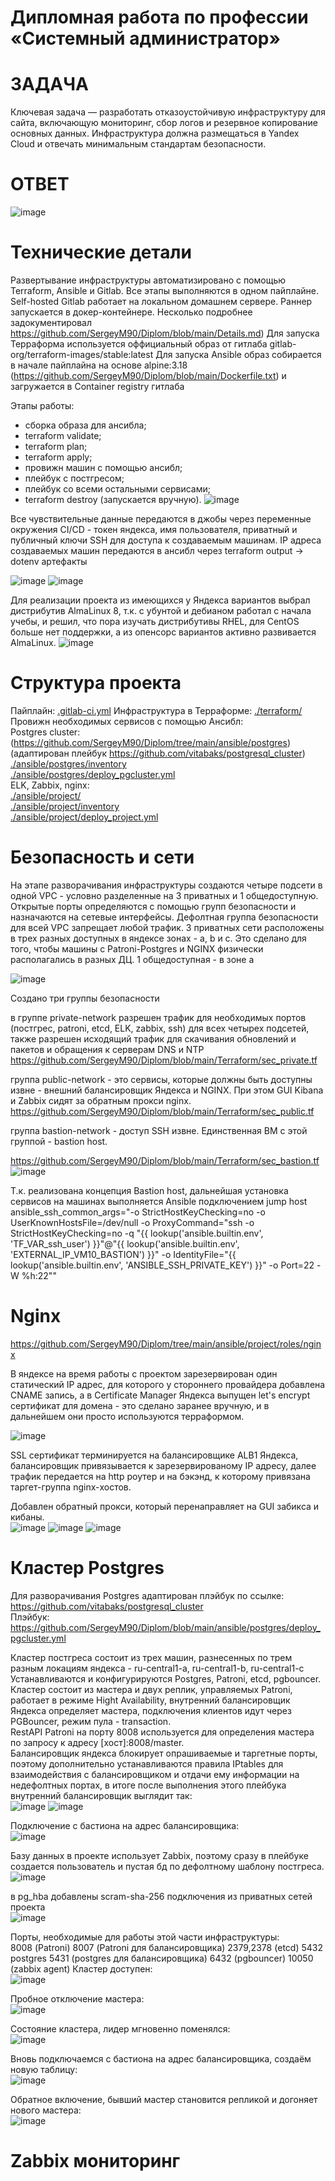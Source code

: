 # Дипломная работа по профессии «Системный администратор»  

# ЗАДАЧА  


Ключевая задача — разработать отказоустойчивую инфраструктуру для сайта, включающую мониторинг, сбор логов и резервное копирование основных данных. Инфраструктура должна размещаться в Yandex Cloud и отвечать минимальным стандартам безопасности.


# ОТВЕТ

![image](https://github.com/SergeyM90/Diplom/assets/84016375/13e62fa8-e798-44e0-ba17-767e87296234)

# Технические детали  

Развертывание инфраструктуры автоматизировано с помощью Terraform, Ansible и Gitlab.
Все этапы выполняются в одном пайплайне.
Self-hosted Gitlab работает на локальном домашнем сервере. Раннер запускается в докер-контейнере. Несколько подробнее задокументировал https://github.com/SergeyM90/Diplom/blob/main/Details.md)
Для запуска Терраформа используется оффициальный образ от гитлаба gitlab-org/terraform-images/stable:latest
Для запуска Ansible образ собирается в начале пайплайна на основе alpine:3.18 (https://github.com/SergeyM90/Diplom/blob/main/Dockerfile.txt) и загружается в Container registry гитлаба

Этапы работы:
- сборка образа для ансибла;
- terraform validate;
- terraform plan;
- terraform apply;
- провижн машин с помощью ансибл;
- плейбук с постгресом;
- плейбук со всеми остальными сервисами;
- terraform destroy (запускается вручную).
  ![image](https://github.com/SergeyM90/Diplom/assets/84016375/0ef81bf0-815a-4ab6-a20d-f7be84e12db9)

Все чувствительные данные передаются в джобы через переменные окружения CI/CD - токен яндекса, имя пользователя, приватный и публичный ключи SSH для доступа к создаваемым машинам. IP адреса создаваемых машин передаются в ансибл через terraform output -> dotenv артефакты

![image](https://github.com/SergeyM90/Diplom/assets/84016375/7aa54132-fd73-4841-b9b4-3f18fea520e6)
![image](https://github.com/SergeyM90/Diplom/assets/84016375/b6c6f464-6c5f-460d-8935-63a89f649f5e)

Для реализации проекта из имеющихся у Яндекса вариантов выбрал дистрибутив AlmaLinux 8, т.к. с убунтой и дебианом работал c начала учебы, и решил, что пора изучать дистрибутивы RHEL, для CentOS больше нет поддержки, а из опенсорс вариантов активно развивается AlmaLinux.
![image](https://github.com/SergeyM90/Diplom/assets/84016375/a97970b7-8753-47d5-a1ec-2356d133b26c)

# Структура проекта  

Пайплайн: [.gitlab-ci.yml](https://github.com/SergeyM90/Diplom/blob/main/gitlab-ci.yml)
Инфраструктура в Терраформе: [./terraform/](https://github.com/SergeyM90/Diplom/tree/main/Terraform)
Провижн необходимых сервисов с помощью Ансибл:  
Postgres cluster: (https://github.com/SergeyM90/Diplom/tree/main/ansible/postgres) (адаптирован плейбук https://github.com/vitabaks/postgresql_cluster)  
[./ansible/postgres/inventory](https://github.com/SergeyM90/Diplom/blob/main/ansible/postgres/inventory.txt)  
[./ansible/postgres/deploy_pgcluster.yml](https://github.com/SergeyM90/Diplom/blob/main/ansible/postgres/deploy_pgcluster.yml)  
ELK, Zabbix, nginx:  
[./ansible/project/](https://github.com/SergeyM90/Diplom/tree/main/ansible/project)  
[./ansible/project/inventory](https://github.com/SergeyM90/Diplom/blob/main/ansible/project/inventory)  
[./ansible/project/deploy_project.yml](https://github.com/SergeyM90/Diplom/blob/main/ansible/project/deploy_project.yml)  

# Безопасность и сети  
На этапе разворачивания инфраструктуры создаются четыре подсети в одной VPC - условно разделенные на 3 приватных и 1 общедоступную. Открытые порты определяются с помощью групп безопасности и назначаются на сетевые интерфейсы. Дефолтная группа безопасности для всей VPC запрещает любой трафик.
3 приватных сети расположены в трех разных доступных в яндексе зонах - a, b и с. Это сделано для того, чтобы машины с Patroni-Postgres и NGINX физически располагались в разных ДЦ.
1 общедоступная - в зоне а

![image](https://github.com/SergeyM90/Diplom/assets/84016375/f690d051-be59-49af-8aa2-94fb4d9e9100)

Создано три группы безопасности  

в группе private-network разрешен трафик для необходимых портов (постгрес, patroni, etcd, ELK, zabbix, ssh) для всех четырех подсетей, также разрешен исходящий трафик для скачивания обновлений и пакетов и обращения к серверам DNS и NTP  
https://github.com/SergeyM90/Diplom/blob/main/Terraform/sec_private.tf  

группа public-network - это сервисы, которые должны быть доступны извне - внешний балансировщик Яндекса и NGINX. При этом GUI Kibana и Zabbix сидят за обратным прокси nginx.  
https://github.com/SergeyM90/Diplom/blob/main/Terraform/sec_public.tf  

группа bastion-network - доступ SSH извне. Единственная ВМ с этой группой - bastion host.  

https://github.com/SergeyM90/Diplom/blob/main/Terraform/sec_bastion.tf  
![image](https://github.com/SergeyM90/Diplom/assets/84016375/67896a4b-d82c-4467-ba16-fbaabd9a5bf2)

Т.к. реализована концепция Bastion host, дальнейшая установка сервисов на машинах выполняется Ansible подключением jump host  
ansible_ssh_common_args="-o StrictHostKeyChecking=no -o UserKnownHostsFile=/dev/null -o ProxyCommand=\"ssh -o StrictHostKeyChecking=no -q \"{{ lookup('ansible.builtin.env', 'TF_VAR_ssh_user') }}\"@\"{{ lookup('ansible.builtin.env', 'EXTERNAL_IP_VM10_BASTION') }}\" -o IdentityFile=\"{{ lookup('ansible.builtin.env', 'ANSIBLE_SSH_PRIVATE_KEY') }}\" -o Port=22 -W %h:22\""  

# Nginx  

https://github.com/SergeyM90/Diplom/tree/main/ansible/project/roles/nginx  

В яндексе на время работы с проектом зарезервирован один статический IP адрес, для которого у стороннего провайдера добавлена CNAME запись, а в Certificate Manager Яндекса выпущен let's encrypt сертификат для домена - это сделано заранее вручную, и в дальнейшем они просто используются терраформом.  

![image](https://github.com/SergeyM90/Diplom/assets/84016375/6eb293d3-4027-4744-b308-c13bf8aa9cd1)

SSL сертификат терминируется на балансировщике ALB1 Яндекса, балансировщик привязывается к зарезервированому IP адресу, далее трафик передается на http роутер и на бэкэнд, к которому привязана таргет-группа nginx-хостов.  

Добавлен обратный прокси, который перенаправляет на GUI забикса и кибаны.  
![image](https://github.com/SergeyM90/Diplom/assets/84016375/3312750d-6334-4eea-9f21-4a735a523037)
![image](https://github.com/SergeyM90/Diplom/assets/84016375/e26043e4-7b4a-4805-843c-581112ef84bd)
![image](https://github.com/SergeyM90/Diplom/assets/84016375/07d1e012-1282-470d-9d7d-e965fdde847d)

# Кластер Postgres  

Для разворачивания Postgres адаптирован плэйбук по ссылке: https://github.com/vitabaks/postgresql_cluster  
Плэйбук:  https://github.com/SergeyM90/Diplom/blob/main/ansible/postgres/deploy_pgcluster.yml

Кластер постгреса состоит из трех машин, разнесенных по трем разным локациям яндекса - ru-central1-a, ru-central1-b, ru-central1-c  
Устанавливаются и конфигурируются Postgres, Patroni, etcd, pgbouncer.  
Кластер состоит из мастера и двух реплик, управляемых Patroni, работает в режиме Hight Availability, внутренний балансировщик Яндекса определяет мастера, подключения клиентов идут через PGBouncer, режим пула - transaction.  
RestAPI Patroni на порту 8008 используется для определения мастера по запросу к адресу [хост]:8008/master.  
Балансировщик яндекса блокирует опрашиваемые и таргетные порты, поэтому дополнительно устанавливаются правила IPtables для взаимодействия с балансировщиком и отдачи ему информации на недефолтных портах, в итоге после выполнения этого плейбука внутренний балансировщик выглядит так:  
![image](https://github.com/SergeyM90/Diplom/assets/84016375/922a5f00-a2f2-49b0-9b42-ed43b9a8c3e9)
![image](https://github.com/SergeyM90/Diplom/assets/84016375/067bee26-f183-44f3-b937-6d0e1f021400)

Подключение с бастиона на адрес балансировщика:  
![image](https://github.com/SergeyM90/Diplom/assets/84016375/dee2368a-b905-4413-bd1e-1adef6d2d1d6)

Базу данных в проекте использует Zabbix, поэтому сразу в плейбуке создается пользователь и пустая бд по дефолтному шаблону постгреса.  
![image](https://github.com/SergeyM90/Diplom/assets/84016375/1509c45a-2365-4d2f-a14c-942888b8b70c)

в pg_hba добавлены scram-sha-256 подключения из приватных сетей проекта  
![image](https://github.com/SergeyM90/Diplom/assets/84016375/a2bd6cf7-cfdf-45bb-9fcd-b3997df06e97)

Порты, необходимые для работы этой части инфраструктуры:  
8008 (Patroni)
8007 (Patroni для балансировщика)
2379,2378 (etcd)
5432 postgres
5431 (postgres для балансировщика)
6432 (pgbouncer)
10050 (zabbix agent)
Кластер доступен:  
![image](https://github.com/SergeyM90/Diplom/assets/84016375/4637f55a-6bce-4037-8d16-c6b4c2ac22c8)  

Пробное отключение мастера:  
![image](https://github.com/SergeyM90/Diplom/assets/84016375/393c757a-1d24-453a-9668-5cbceaff41ea)

Состояние кластера, лидер мгновенно поменялся:  
![image](https://github.com/SergeyM90/Diplom/assets/84016375/d8d896ed-53b7-44f2-87ac-fb0031d8e29a)

Вновь подключаемся с бастиона на адрес балансировщика, создаём новую таблицу:  
![image](https://github.com/SergeyM90/Diplom/assets/84016375/74ec0f61-1b46-4676-8633-38041a6859a3)

Обратное включение, бывший мастер становится репликой и догоняет нового мастера:  
![image](https://github.com/SergeyM90/Diplom/assets/84016375/1c7da43e-bdbf-465e-8bc1-58b53c48530b)

# Zabbix мониторинг  









